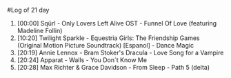 #Log of 21 day

1. [00:00] Sqürl - Only Lovers Left Alive OST - Funnel Of Love (featuring Madeline Follin)
1. [10:20] Twilight Sparkle - Equestria Girls: The Friendship Games (Original Motion Picture Soundtrack) [Espanol] - Dance Magic
1. [20:19] Annie Lennox - Bram Stoker's Dracula - Love Song for a Vampire
1. [20:24] Apparat - Walls - You Don´t Know Me
1. [20:28] Max Richter & Grace Davidson - From Sleep - Path 5 (delta)
